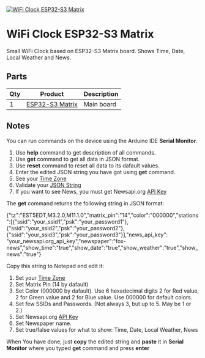 [![WiFi Clock ESP32-S3 Matrix](http://img.youtube.com/vi/gyAnZwDX77I/0.jpg)](https://youtu.be/gyAnZwDX77I "WiFi Clock ESP32-S3 Matrix")

# WiFi Clock ESP32-S3 Matrix
Small WiFi Clock based on ESP32-S3 Matrix board.
Shows Time, Date, Local Weather and News.

## Parts
| Qty | Product | Description               |
| --- | ---- |---------------------------|
|1 | [ESP32-S3 Matrix](https://www.aliexpress.com/item/1005006997616303.html?spm=a2g0o.best.moretolove.18.23a12c25H9U6di&pdp_npi=4%40dis%21ILS%21%E2%82%AA45.24%21%E2%82%AA41.81%21%21%21%21%21%40213ba0c517360067943534845e2d02%2112000038992334785%21btf%21%21%21&_gl=1*19va6ew*_gcl_aw*R0NMLjE3MzU5OTQxODMuQ2p3S0NBaUExZU83QmhBVEVpd0FtMEVlLUdtMFl5U1o0Q1RiV2pZVDFmTGQ5cDllZXktc1ZWaFRMMnJlRHRMam9kaXdyUEY4TWxZN1Rob0NxSHNRQXZEX0J3RQ..*_gcl_dc*R0NMLjE3MzU5OTQxODMuQ2p3S0NBaUExZU83QmhBVEVpd0FtMEVlLUdtMFl5U1o0Q1RiV2pZVDFmTGQ5cDllZXktc1ZWaFRMMnJlRHRMam9kaXdyUEY4TWxZN1Rob0NxSHNRQXZEX0J3RQ..*_gcl_au*MTUxMjMzMjUyNC4xNzMwNTUxNTU3*_ga*MTY3ODkxNjExNC4xNzEwMDEwMzU5*_ga_VED1YSGNC7*MTczNjAwNjc5NC4xMDguMC4xNzM2MDA2Nzk0LjYwLjAuMA..) | Main board                |

## Notes
You can run commands on the device using the Arduino IDE **Serial Monitor**.
1. Use **help** command to get description of all commands.
2. Use **get** command to get all data in JSON format.
3. Use **reset** command to reset all data to its dafault values.
4. Enter the edited JSON string you have got using **get** command.
5. See your [Time Zone](https://github.com/esp8266/Arduino/blob/master/cores/esp8266/TZ.h)
6. Validate your [JSON String](https://jsonlint.com)
7. If you want to see News, you must get Newsapi.org [API Key](https://newsapi.org)

The **get** command returns the following string in JSON format:

{"tz":"EST5EDT,M3.2.0,M11.1.0","matrix_pin":"14","color":"000000","stations":[{"ssid":"your_ssid1","psk":"your_password1"},{"ssid":"your_ssid2","psk":"your_password2"},{"ssid":"your_ssid3","psk":"your_password3"}],"news_api_key": "your_newsapi.org_api_key","newspaper":"fox-news","show_time":"true","show_date":"true","show_weather":"true","show_news":"true"}

Copy this string to Notepad end edit it:
1. Set your [Time Zone](https://github.com/esp8266/Arduino/blob/master/cores/esp8266/TZ.h)
2. Set Matrix Pin (14 by dafault)
3. Set Color (000000 by dafault). Use 6 hexadecimal digits 2 for Red value, 2 for Green value and 2 for Blue value. Use 000000 for default colors.
4. Set few SSIDs and Passwords. (Not always 3, but up to 5. May be 1 or 2.)
5. Set Newsapi.org [API Key](https://newsapi.org)
6. Set Newspaper name.
7. Set true/false values for what to show: Time, Date, Local Weather, News

When You have done, just **copy** the edited string and **paste** it in **Serial Monitor** where you typed **get** command and press **enter**
